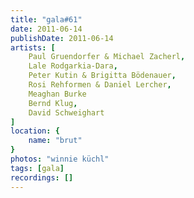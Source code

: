 ```yaml
---
title: "gala#61"
date: 2011-06-14
publishDate: 2011-06-14
artists: [
    Paul Gruendorfer & Michael Zacherl,
    Lale Rodgarkia-Dara,
    Peter Kutin & Brigitta Bödenauer,
    Rosi Rehformen & Daniel Lercher,
    Meaghan Burke
    Bernd Klug,
    David Schweighart
]
location: {
    name: "brut"
}
photos: "winnie küchl"
tags: [gala]
recordings: []
---
```

